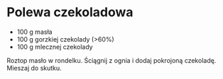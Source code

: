 # Polewa czekoladowa

- 100 g masła 
- 100 g gorzkiej czekolady (>60%) 
- 100 g mlecznej czekolady 
  
Roztop masło w rondelku. Ściągnij z ognia i dodaj pokrojoną czekoladę. Mieszaj do skutku. 